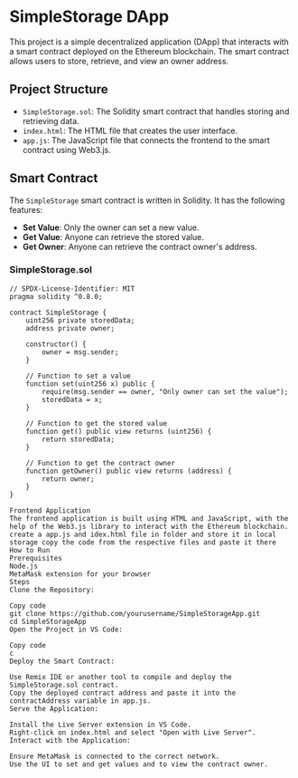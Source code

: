 # SimpleStorage DApp

This project is a simple decentralized application (DApp) that interacts with a smart contract deployed on the Ethereum blockchain. The smart contract allows users to store, retrieve, and view an owner address.

## Project Structure

- `SimpleStorage.sol`: The Solidity smart contract that handles storing and retrieving data.
- `index.html`: The HTML file that creates the user interface.
- `app.js`: The JavaScript file that connects the frontend to the smart contract using Web3.js.

## Smart Contract

The `SimpleStorage` smart contract is written in Solidity. It has the following features:

- **Set Value**: Only the owner can set a new value.
- **Get Value**: Anyone can retrieve the stored value.
- **Get Owner**: Anyone can retrieve the contract owner's address.

### SimpleStorage.sol

```solidity
// SPDX-License-Identifier: MIT
pragma solidity ^0.8.0;

contract SimpleStorage {
    uint256 private storedData;
    address private owner;

    constructor() {
        owner = msg.sender;
    }

    // Function to set a value
    function set(uint256 x) public {
        require(msg.sender == owner, "Only owner can set the value");
        storedData = x;
    }

    // Function to get the stored value
    function get() public view returns (uint256) {
        return storedData;
    }

    // Function to get the contract owner
    function getOwner() public view returns (address) {
        return owner;
    }
}

Frontend Application
The frontend application is built using HTML and JavaScript, with the help of the Web3.js library to interact with the Ethereum blockchain.
create a app.js and idex.html file in folder and store it in local storage copy the code from the respective files and paste it there
How to Run
Prerequisites
Node.js
MetaMask extension for your browser
Steps
Clone the Repository:

Copy code
git clone https://github.com/yourusername/SimpleStorageApp.git
cd SimpleStorageApp
Open the Project in VS Code:

Copy code
c
Deploy the Smart Contract:

Use Remix IDE or another tool to compile and deploy the SimpleStorage.sol contract.
Copy the deployed contract address and paste it into the contractAddress variable in app.js.
Serve the Application:

Install the Live Server extension in VS Code.
Right-click on index.html and select "Open with Live Server".
Interact with the Application:

Ensure MetaMask is connected to the correct network.
Use the UI to set and get values and to view the contract owner.
